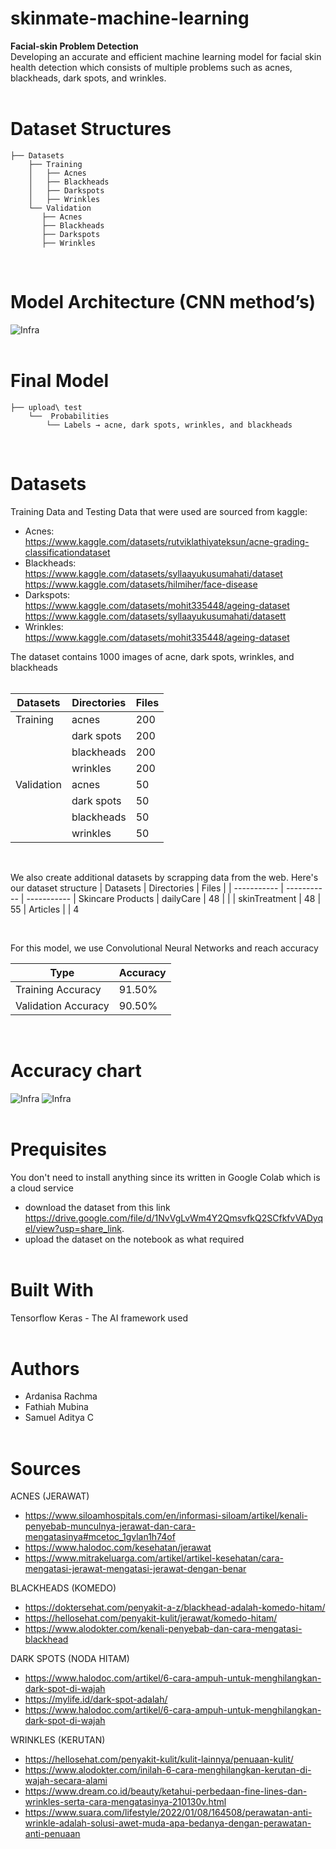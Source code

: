 # skinmate-machine-learning
**Facial-skin Problem Detection** <br>
Developing an accurate and efficient machine learning model for facial skin health detection which consists of multiple problems such as acnes, blackheads, dark spots, and wrinkles. <br><br>

# Dataset Structures

    ├── Datasets
        ├── Training
        │   ├── Acnes
        │   ├── Blackheads
        │   ├── Darkspots
        │   ├── Wrinkles
        └── Validation
           ├── Acnes
           ├── Blackheads
           ├── Darkspots
           ├── Wrinkles

<br>

# Model Architecture (CNN method’s)
![Infra](https://i.imgur.com/8uvlK6p.jpg)
<br><br>

# Final Model
    ├── upload\ test
        └──  Probabilities
            └── Labels → acne, dark spots, wrinkles, and blackheads
<br>

# Datasets
Training Data and Testing Data that were used are sourced from kaggle: <br>
- Acnes:<br>
https://www.kaggle.com/datasets/rutviklathiyateksun/acne-grading-classificationdataset
- Blackheads:<br>
https://www.kaggle.com/datasets/syllaayukusumahati/dataset <Br>
https://www.kaggle.com/datasets/hilmiher/face-disease
- Darkspots:<br>
https://www.kaggle.com/datasets/mohit335448/ageing-dataset<br>
https://www.kaggle.com/datasets/syllaayukusumahati/datasett
- Wrinkles: <br>
https://www.kaggle.com/datasets/mohit335448/ageing-dataset <br>

The dataset contains 1000 images of acne, dark spots, wrinkles, and blackheads <br><br>

| Datasets | Directories | Files |
| ----------- | ----------- | ----------- |
| Training | acnes | 200 |
|  | dark spots | 200 |
|  | blackheads | 200 |
|  | wrinkles | 200 |
| Validation | acnes | 50 |
| | dark spots | 50 |
| | blackheads | 50 |
| | wrinkles | 50 |

<br>

We also create additional datasets by scrapping data from the web. Here's our dataset structure
| Datasets | Directories | Files |
| ----------- | ----------- | ----------- |
Skincare Products | dailyCare | 48 |
| | skinTreatment | 48 | 55 |
Articles |  | 4

<br>

For this model, we use Convolutional Neural Networks and reach accuracy <br>

| Type | Accuracy |
| ----------- | ----------- |
| Training Accuracy | 91.50% |
| Validation Accuracy | 90.50% |

<br>

# Accuracy chart
![Infra](https://i.imgur.com/6GuDe2Z.jpg)
![Infra](https://i.imgur.com/WuZA4wE.jpg)
<br><br>

# Prequisites
You don't need to install anything since its written in Google Colab which is a cloud service
- download the dataset from this link https://drive.google.com/file/d/1NvVgLvWm4Y2QmsvfkQ2SCfkfvVADyqel/view?usp=share_link.
- upload the dataset on the notebook as what required
<br><br>

# Built With
Tensorflow Keras - The AI framework used <br><br>

# Authors
- Ardanisa Rachma
- Fathiah Mubina
- Samuel Aditya C <br><br>

# Sources
ACNES (JERAWAT)
- https://www.siloamhospitals.com/en/informasi-siloam/artikel/kenali-penyebab-munculnya-jerawat-dan-cara-mengatasinya#mcetoc_1gvlan1h74of
- https://www.halodoc.com/kesehatan/jerawat
- https://www.mitrakeluarga.com/artikel/artikel-kesehatan/cara-mengatasi-jerawat-mengatasi-jerawat-dengan-benar 

BLACKHEADS (KOMEDO)
- https://doktersehat.com/penyakit-a-z/blackhead-adalah-komedo-hitam/
- https://hellosehat.com/penyakit-kulit/jerawat/komedo-hitam/
- https://www.alodokter.com/kenali-penyebab-dan-cara-mengatasi-blackhead 

DARK SPOTS (NODA HITAM)
- https://www.halodoc.com/artikel/6-cara-ampuh-untuk-menghilangkan-dark-spot-di-wajah
- https://mylife.id/dark-spot-adalah/
- https://www.halodoc.com/artikel/6-cara-ampuh-untuk-menghilangkan-dark-spot-di-wajah 

WRINKLES (KERUTAN)
- https://hellosehat.com/penyakit-kulit/kulit-lainnya/penuaan-kulit/
- https://www.alodokter.com/inilah-6-cara-menghilangkan-kerutan-di-wajah-secara-alami
- https://www.dream.co.id/beauty/ketahui-perbedaan-fine-lines-dan-wrinkles-serta-cara-mengatasinya-210130v.html
- https://www.suara.com/lifestyle/2022/01/08/164508/perawatan-anti-wrinkle-adalah-solusi-awet-muda-apa-bedanya-dengan-perawatan-anti-penuaan 

